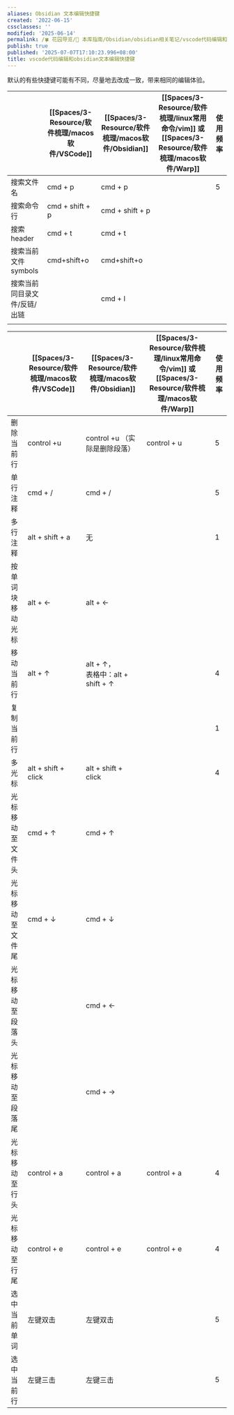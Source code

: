 ```yaml
---
aliases: Obsidian 文本编辑快捷键
created: '2022-06-15'
cssclasses: ''
modified: '2025-06-14'
permalink: /🍀 花园导览/🧰 本库指南/Obsidian/obsidian相关笔记/vscode代码编辑和obsidian文本编辑快捷键 - 触发快捷键.md
publish: true
published: '2025-07-07T17:10:23.996+08:00'
title: vscode代码编辑和obsidian文本编辑快捷键
---
```

默认的有些快捷键可能有不同，尽量地去改成一致，带来相同的编辑体验。  


|                 | [[Spaces/3-Resource/软件梳理/macos软件/VSCode]]      | [[Spaces/3-Resource/软件梳理/macos软件/Obsidian]]    | [[Spaces/3-Resource/软件梳理/linux常用命令/vim]] 或 [[Spaces/3-Resource/软件梳理/macos软件/Warp]] | 使用频率 |
| --------------- | --------------- | --------------- | ------------------ | ---- |
| 搜索文件名           | cmd + p         | cmd + p         |                    | 5    |
| 搜索命令行           | cmd + shift + p | cmd + shift + p |                    |      |
| 搜索header        | cmd + t         | cmd + t         |                    |      |
| 搜索当前文件symbols   | cmd+shift+o     | cmd+shift+o     |                    |      |
| 搜索当前同目录文件/反链/出链 |                 | cmd + l         |                    |      |
|                 |                 |                 |                    |      |

|          | [[Spaces/3-Resource/软件梳理/macos软件/VSCode]]          | [[Spaces/3-Resource/软件梳理/macos软件/Obsidian]]                    | [[Spaces/3-Resource/软件梳理/linux常用命令/vim]] 或 [[Spaces/3-Resource/软件梳理/macos软件/Warp]] | 使用频率 |
| -------- | ------------------- | ------------------------------- | ------------------ | ---- |
| 删除当前行    | control +u          | control +u （实际是删除段落）            | control + u        | 5    |
| 单行注释     | cmd + /             | cmd + /                         |                    | 5    |
| 多行注释     | alt + shift + a     | 无                               |                    | 1    |
| 按单词块移动光标 | alt + ←             | alt + ←                         |                    |      |
| 移动当前行    | alt + ↑             | alt + ↑，<br>表格中：alt + shift + ↑ |                    | 4    |
| 复制当前行    |                     |                                 |                    | 1    |
| 多光标      | alt + shift + click | alt + shift + click             |                    | 4    |
| 光标移动至文件头 | cmd + ↑             | cmd + ↑                         |                    |      |
| 光标移动至文件尾 | cmd + ↓             | cmd + ↓                         |                    |      |
| 光标移动至段落头 |                     | cmd + ←                         |                    |      |
| 光标移动至段落尾 |                     | cmd + →                         |                    |      |
| 光标移动至行头  | control + a         | control + a                     | control + a        | 4    |
| 光标移动至行尾  | control + e         | control + e                     | control + e        | 4    |
| 选中当前单词   | 左键双击                | 左键双击                            |                    | 5    |
| 选中当前行    | 左键三击                | 左键三击                            |                    | 5    |
